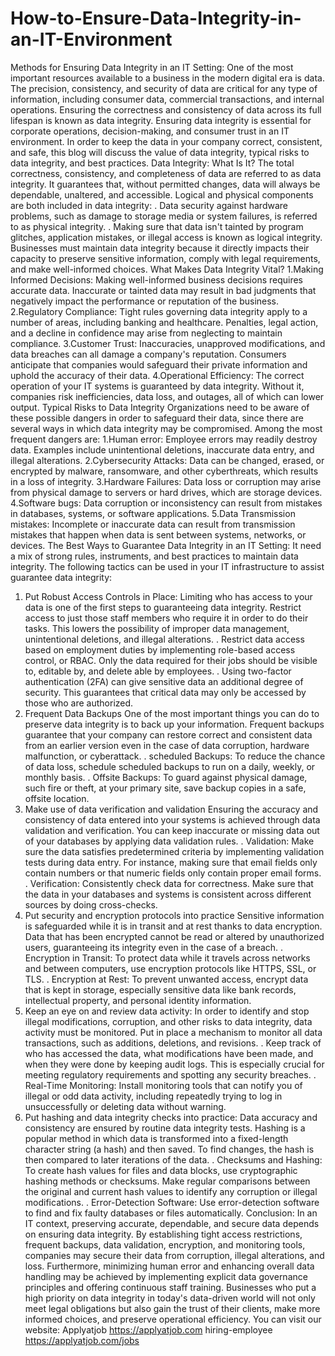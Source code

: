 # How-to-Ensure-Data-Integrity-in-an-IT-Environment
Methods for Ensuring Data Integrity in an IT Setting:
One of the most important resources available to a business in the modern digital era is data. The precision, consistency, and security of data are critical for any type of information, including consumer data, commercial transactions, and internal operations. Ensuring the correctness and consistency of data across its full lifespan is known as data integrity. Ensuring data integrity is essential for corporate operations, decision-making, and consumer trust in an IT environment. In order to keep the data in your company correct, consistent, and safe, this blog will discuss the value of data integrity, typical risks to data integrity, and best practices.
Data Integrity: What Is It?
The total correctness, consistency, and completeness of data are referred to as data integrity. It guarantees that, without permitted changes, data will always be dependable, unaltered, and accessible. Logical and physical components are both included in data integrity: 
. Data security against hardware problems, such as damage to storage media or system failures, is referred to as physical integrity.
. Making sure that data isn't tainted by program glitches, application mistakes, or illegal access is known as logical integrity.
Businesses must maintain data integrity because it directly impacts their capacity to preserve sensitive information, comply with legal requirements, and make well-informed choices.
What Makes Data Integrity Vital?
1.Making Informed Decisions: Making well-informed business decisions requires accurate data. Inaccurate or tainted data may result in bad judgments that negatively impact the performance or reputation of the business.
2.Regulatory Compliance: Tight rules governing data integrity apply to a number of areas, including banking and healthcare. Penalties, legal action, and a decline in confidence may arise from neglecting to maintain compliance.
3.Customer Trust: Inaccuracies, unapproved modifications, and data breaches can all damage a company's reputation. Consumers anticipate that companies would safeguard their private information and uphold the accuracy of their data.
4.Operational Efficiency: The correct operation of your IT systems is guaranteed by data integrity. Without it, companies risk inefficiencies, data loss, and outages, all of which can lower output.
Typical Risks to Data Integrity
Organizations need to be aware of these possible dangers in order to safeguard their data, since there are several ways in which data integrity may be compromised. Among the most frequent dangers are:
1.Human error: Employee errors may readily destroy data. Examples include unintentional deletions, inaccurate data entry, and illegal alterations.
2.Cybersecurity Attacks: Data can be changed, erased, or encrypted by malware, ransomware, and other cyberthreats, which results in a loss of integrity.
3.Hardware Failures: Data loss or corruption may arise from physical damage to servers or hard drives, which are storage devices.
4.Software bugs: Data corruption or inconsistency can result from mistakes in databases, systems, or software applications.
5.Data Transmission mistakes: Incomplete or inaccurate data can result from transmission mistakes that happen when data is sent between systems, networks, or devices.
The Best Ways to Guarantee Data Integrity in an IT Setting:
It need a mix of strong rules, instruments, and best practices to maintain data integrity. The following tactics can be used in your IT infrastructure to assist guarantee data integrity:
1. Put Robust Access Controls in Place:
Limiting who has access to your data is one of the first steps to guaranteeing data integrity. Restrict access to just those staff members who require it in order to do their tasks. This lowers the possibility of improper data management, unintentional deletions, and illegal alterations.
. Restrict data access based on employment duties by implementing role-based access control, or RBAC. Only the data required for their jobs should be visible to, editable by, and delete able by employees.
. Using two-factor authentication (2FA) can give sensitive data an additional degree of security. This guarantees that critical data may only be accessed by those who are authorized.
2. Frequent Data Backups
One of the most important things you can do to preserve data integrity is to back up your information. Frequent backups guarantee that your company can restore correct and consistent data from an earlier version even in the case of data corruption, hardware malfunction, or cyberattack.
. scheduled Backups: To reduce the chance of data loss, schedule scheduled backups to run on a daily, weekly, or monthly basis.
. Offsite Backups: To guard against physical damage, such fire or theft, at your primary site, save backup copies in a safe, offsite location.
3. Make use of data verification and validation
Ensuring the accuracy and consistency of data entered into your systems is achieved through data validation and verification. You can keep inaccurate or missing data out of your databases by applying data validation rules.
. Validation: Make sure the data satisfies predetermined criteria by implementing validation tests during data entry. For instance, making sure that email fields only contain numbers or that numeric fields only contain proper email forms.
. Verification: Consistently check data for correctness. Make sure that the data in your databases and systems is consistent across different sources by doing cross-checks.
4. Put security and encryption protocols into practice
Sensitive information is safeguarded while it is in transit and at rest thanks to data encryption. Data that has been encrypted cannot be read or altered by unauthorized users, guaranteeing its integrity even in the case of a breach.
. Encryption in Transit: To protect data while it travels across networks and between computers, use encryption protocols like HTTPS, SSL, or TLS.
. Encryption at Rest: To prevent unwanted access, encrypt data that is kept in storage, especially sensitive data like bank records, intellectual property, and personal identity information.
5. Keep an eye on and review data activity:
In order to identify and stop illegal modifications, corruption, and other risks to data integrity, data activity must be monitored. Put in place a mechanism to monitor all data transactions, such as additions, deletions, and revisions.
. Keep track of who has accessed the data, what modifications have been made, and when they were done by keeping audit logs. This is especially crucial for meeting regulatory requirements and spotting any security breaches.
. Real-Time Monitoring: Install monitoring tools that can notify you of illegal or odd data activity, including repeatedly trying to log in unsuccessfully or deleting data without warning.
6. Put hashing and data integrity checks into practice:
Data accuracy and consistency are ensured by routine data integrity tests. Hashing is a popular method in which data is transformed into a fixed-length character string (a hash) and then saved. To find changes, the hash is then compared to later iterations of the data.
. Checksums and Hashing: To create hash values for files and data blocks, use cryptographic hashing methods or checksums. Make regular comparisons between the original and current hash values to identify any corruption or illegal modifications.
. Error-Detection Software: Use error-detection software to find and fix faulty databases or files automatically.
Conclusion:
In an IT context, preserving accurate, dependable, and secure data depends on ensuring data integrity. By establishing tight access restrictions, frequent backups, data validation, encryption, and monitoring tools, companies may secure their data from corruption, illegal alterations, and loss. Furthermore, minimizing human error and enhancing overall data handling may be achieved by implementing explicit data governance principles and offering continuous staff training. Businesses who put a high priority on data integrity in today's data-driven world will not only meet legal obligations but also gain the trust of their clients, make more informed choices, and preserve operational efficiency.
You can visit our website: Applyatjob
 https://applyatjob.com 
hiring-employee https://applyatjob.com/jobs
